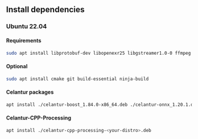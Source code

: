 ## Install dependencies
### Ubuntu 22.04
#### Requirements
```bash
sudo apt install libprotobuf-dev libopenexr25 libgstreamer1.0-0 ffmpeg  libgstreamer-plugins-base1.0-0 libexif-dev
```

#### Optional
```bash
sudo apt install cmake git build-essential ninja-build
```

#### Celantur packages
```bash
apt install ./celantur-boost_1.84.0-x86_64.deb ./celantur-onnx_1.20.1.deb ./celantur-opencv_4.7.0-x86_64.deb
```

#### Celantur-CPP-Processing
```bash
apt install ./celantur-cpp-processing-<your-distro>.deb



